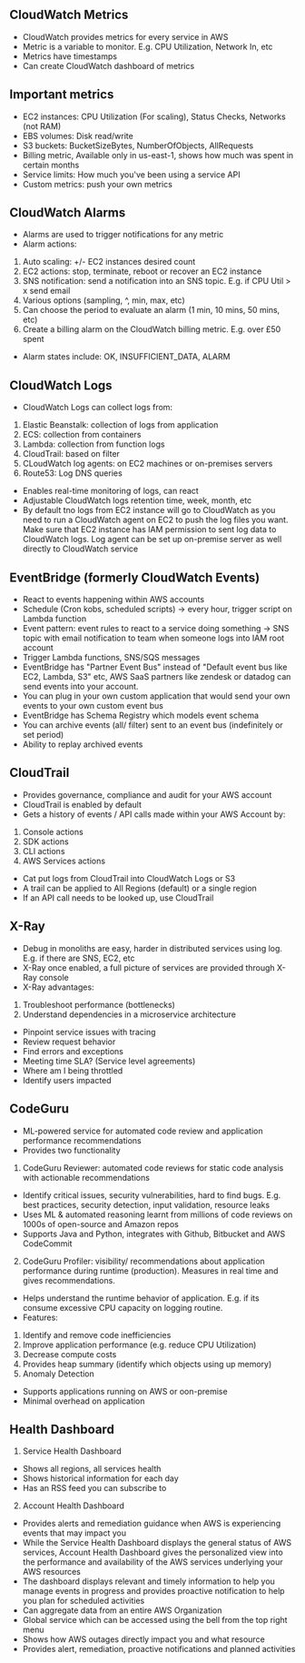 ## CloudWatch Metrics
* CloudWatch provides metrics for every service in AWS
* Metric is a variable to monitor. E.g. CPU Utilization, Network In, etc
* Metrics have timestamps
* Can create CloudWatch dashboard of metrics

## Important metrics
* EC2 instances: CPU Utilization (For scaling), Status Checks, Networks (not RAM)
* EBS volumes: Disk read/write
* S3 buckets: BucketSizeBytes, NumberOfObjects, AllRequests
* Billing metric, Available only in us-east-1, shows how much was spent in certain months
* Service limits: How much you've been using a service API
* Custom metrics: push your own metrics

## CloudWatch Alarms
* Alarms are used to trigger notifications for any metric
* Alarm actions:
1. Auto scaling: +/- EC2 instances desired count
2. EC2 actions: stop, terminate, reboot or recover an EC2 instance
3. SNS notification: send a notification into an SNS topic. E.g. if CPU Util > x send email
4. Various options (sampling, ^, min, max, etc)
5. Can choose the period to evaluate an alarm (1 min, 10 mins, 50 mins, etc)
6. Create a billing alarm on the CloudWatch billing metric. E.g. over £50 spent
* Alarm states include: OK, INSUFFICIENT_DATA, ALARM

## CloudWatch Logs
* CloudWatch Logs can collect logs from:
1. Elastic Beanstalk: collection of logs from application
2. ECS: collection from containers
3. Lambda: collection from function logs
4. CloudTrail: based on filter
5. CLoudWatch log agents: on EC2 machines or on-premises servers
6. Route53: Log DNS queries
* Enables real-time monitoring of logs, can react
* Adjustable CloudWatch logs retention time, week, month, etc
* By default tno logs from EC2 instance will go to CloudWatch as you need to run a CloudWatch agent on EC2 to push the log files you want. Make sure that EC2 instance has IAM permission to sent log data to CloudWatch logs. Log agent can be set up on-premise server as well directly to CloudWatch service

## EventBridge (formerly CloudWatch Events)
* React to events happening within AWS accounts
* Schedule (Cron kobs, scheduled scripts) -> every hour, trigger script on Lambda function
* Event pattern: event rules to react to a service doing something -> SNS topic with email notification to team when someone logs into IAM root account
* Trigger Lambda functions, SNS/SQS messages
* EventBridge has "Partner Event Bus" instead of "Default event bus like EC2, Lambda, S3" etc, AWS SaaS partners like zendesk or datadog can send events into your account.
* You can plug in your own custom application that would send your own events to your own custom event bus
* EventBridge has Schema Registry which models event schema
* You can archive events (all/ filter) sent to an event bus (indefinitely or set period)
* Ability to replay archived events

## CloudTrail
* Provides governance, compliance and audit for your AWS account
* CloudTrail is enabled by default 
* Gets a history of events / API calls made within your AWS Account by: 
1. Console actions
2. SDK actions
3. CLI actions
4. AWS Services actions
* Cat put logs from CloudTrail into CloudWatch Logs or S3
* A trail can be applied to All Regions (default) or a single region
* If an API call needs to be looked up, use CloudTrail

## X-Ray
* Debug in monoliths are easy, harder in distributed services using log. E.g. if there are SNS, EC2, etc
* X-Ray once enabled, a full picture of services are provided through X-Ray console
* X-Ray advantages: 
1. Troubleshoot performance (bottlenecks)
2. Understand dependencies in a microservice architecture
* Pinpoint service issues with tracing
* Review request behavior
* Find errors and exceptions
* Meeting time SLA? (Service level agreements)
* Where am I being throttled
* Identify users impacted

## CodeGuru
* ML-powered service for automated code review and application performance recommendations
* Provides two functionality
1. CodeGuru Reviewer: automated code reviews for static code analysis with actionable recommendations
* Identify critical issues, security vulnerabilities, hard to find bugs. E.g. best practices, security detection, input validation, resource leaks
* Uses ML & automated reasoning learnt from millions of code reviews on 1000s of open-source and Amazon repos
* Supports Java and Python, integrates with Github, Bitbucket and AWS CodeCommit
2. CodeGuru Profiler: visibility/ recommendations about application performance during runtime (production). Measures in real time and gives recommendations.
* Helps understand the runtime behavior of application. E.g. if its consume excessive CPU capacity on logging routine. 
* Features:
1. Identify and remove code inefficiencies
2. Improve application performance (e.g. reduce CPU Utilization)
3. Decrease compute costs
4. Provides heap summary (identify which objects using up memory)
5. Anomaly Detection
* Supports applications running on AWS or oon-premise
* Minimal overhead on application

## Health Dashboard
1. Service Health Dashboard
* Shows all regions, all services health
* Shows historical information for each day
* Has an RSS feed you can subscribe to
2. Account Health Dashboard
* Provides alerts and remediation guidance when AWS is experiencing events that may impact you
* While the Service Health Dashboard displays the general status of AWS services, Account Health Dashboard gives the personalized view into the performance and availability of the AWS services underlying your AWS resources
* The dashboard displays relevant and timely information to help you manage events in progress and provides proactive notification to help you plan for scheduled activities
* Can aggregate data from an entire AWS Organization
* Global service which can be accessed using the bell from the top right menu
* Shows how AWS outages directly impact you and what resource
* Provides alert, remediation, proactive notifications and planned activities
